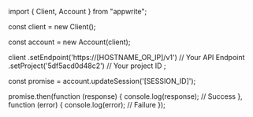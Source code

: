 import { Client, Account } from "appwrite";

const client = new Client();

const account = new Account(client);

client
    .setEndpoint('https://[HOSTNAME_OR_IP]/v1') // Your API Endpoint
    .setProject('5df5acd0d48c2') // Your project ID
;

const promise = account.updateSession('[SESSION_ID]');

promise.then(function (response) {
    console.log(response); // Success
}, function (error) {
    console.log(error); // Failure
});